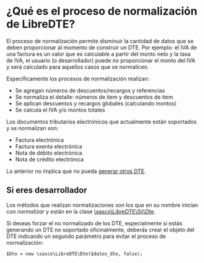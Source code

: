 ¿Qué es el proceso de normalización de LibreDTE?
================================================

El proceso de normalización permite disminuir la cantidad de datos que se deben
proporcionar al momento de construir un DTE. Por ejemplo: el IVA de una factura
es un valor que es calculable a partir del monto neto y la tasa de IVA, el
usuario (o desarrollador) puede no proporcionar el monto del IVA y será
calculado para aquellos casos que se normalicen.

Específicamente los procesos de normalización realizan:

- Se agregan números de descuentos/recargos y referencias
- Se normaliza el detalle: números de item y descuentos de item
- Se aplican descuentos y recargos globales (calculando montos)
- Se calcula el IVA y/o montos totales


Los documentos tributarios electrónicos que actualmente están soportados y se
normalizan son:

- Factura electrónica
- Factura exenta electrónica
- Nota de débito electrónica
- Nota de crédito electrónica

Lo anterior no implica que no pueda [generar otros DTE](otros_dte).

Si eres desarrollador
---------------------

Los métodos que realizan normalizaciones son los que en su nombre inician con
*normalizar* y están en la clase
[\sasco\LibreDTE\Sii\Dte](https://github.com/sascocl/LibreDTE/blob/master/lib/Sii/Dte.php).

Si deseas forzar el no normalizado de los DTE, especialmente si estás generando
un DTE no soportado oficinalmente, deberás crear el objeto del DTE indicando un
segundo parámetro para evitar el proceso de normalización:

	$Dte = new \sasco\LibreDTE\Dte($datos_dte, false);
